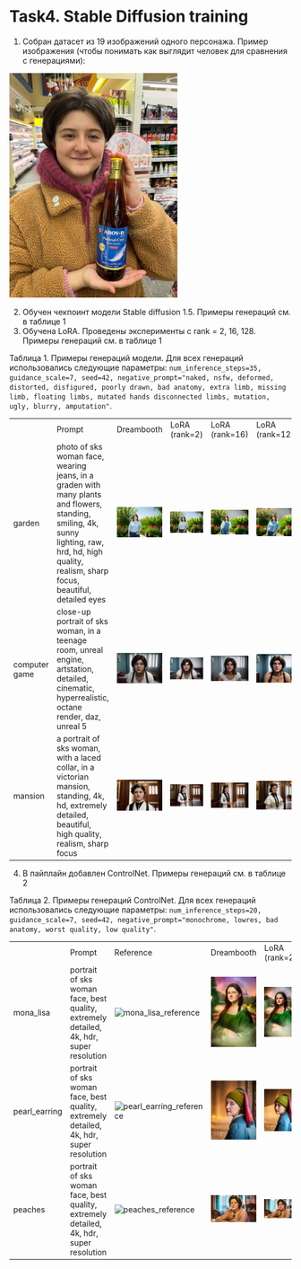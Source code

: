 # Task4. Stable Diffusion training

1. Собран датасет из 19 изображений одного персонажа. Пример изображения (чтобы понимать как выглядит человек для сравнения с генерациями):
   
<img alt="reference" src="https://github.com/anna-marshalova/deep_gen_models_course/blob/homework_4/HW_4.StableDiffusion/report_images/reference.jpg" width="300px">

2. Обучен чекпоинт модели Stable diffusion 1.5. Примеры генераций см. в таблице 1
3. Обучена LoRA. Проведены эксперименты с rank = 2, 16, 128. Примеры генераций см. в таблице 1
   
<p>Таблица 1. Примеры генераций модели. Для всех генераций использовались следующие параметры: <code>num_inference_steps=35, guidance_scale=7, seed=42, negative_prompt="naked, nsfw, deformed, distorted, disfigured, poorly drawn, bad anatomy, extra limb, missing limb, floating limbs, mutated hands disconnected limbs, mutation, ugly, blurry, amputation"</code>.</p>

<table>
<th>
<td  >Prompt</td>
<td >Dreambooth</td>
<td >LoRA (rank=2)</td>
<td >LoRA (rank=16)</td>
<td >LoRA (rank=128)</td>
</th>
<tr>
<td>garden</td>
<td>photo of sks woman face, wearing jeans, in a graden with many plants and flowers, standing, smiling, 4k, sunny lighting, raw, hrd, hd, high quality, realism, sharp focus, beautiful, detailed eyes</td>
<td><img src='https://github.com/anna-marshalova/deep_gen_models_course/blob/homework_4/HW_4.StableDiffusion/report_images/dreambooth/garden.jpg' alt = 'garden_dreambooth' ></td>
<td><img src='https://github.com/anna-marshalova/deep_gen_models_course/blob/homework_4/HW_4.StableDiffusion/report_images/lora/lora_2/garden.jpg' alt = 'garden_lora_2' ></td>
<td><img src='https://github.com/anna-marshalova/deep_gen_models_course/blob/homework_4/HW_4.StableDiffusion/report_images/lora/lora_16/garden.jpg' alt = 'garden_lora_16' ></td>
<td><img src='https://github.com/anna-marshalova/deep_gen_models_course/blob/homework_4/HW_4.StableDiffusion/report_images/lora/lora_128/garden.jpg' alt = 'garden_lora_128' ></td>
</tr>

<tr>
<td>computer game</td>
<td>close-up portrait of sks woman, in a teenage room, unreal engine, artstation, detailed, cinematic, hyperrealistic, octane render, daz, unreal 5</td>
<td><img src='https://github.com/anna-marshalova/deep_gen_models_course/blob/homework_4/HW_4.StableDiffusion/report_images/dreambooth/computer%20game.jpg' alt = 'computer game_dreambooth' ></td>
<td><img src='https://github.com/anna-marshalova/deep_gen_models_course/blob/homework_4/HW_4.StableDiffusion/report_images/lora/lora_2/computer%20game.jpg' alt = 'computer game_lora_2' ></td>
<td><img src='https://github.com/anna-marshalova/deep_gen_models_course/blob/homework_4/HW_4.StableDiffusion/report_images/lora/lora_16/computer%20game.jpg' alt = 'computer game_lora_16' ></td>
<td><img src='https://github.com/anna-marshalova/deep_gen_models_course/blob/homework_4/HW_4.StableDiffusion/report_images/lora/lora_128/computer%20game.jpg' alt = 'computer game_lora_128' ></td>
</tr>

<tr>
<td>mansion</td>
<td>a portrait of sks woman, with a laced collar, in a victorian mansion, standing, 4k, hd, extremely detailed, beautiful, high quality, realism, sharp focus</td>
<td><img src='https://github.com/anna-marshalova/deep_gen_models_course/blob/homework_4/HW_4.StableDiffusion/report_images/dreambooth/mansion.jpg' alt = 'mansion_dreambooth' ></td>
<td><img src='https://github.com/anna-marshalova/deep_gen_models_course/blob/homework_4/HW_4.StableDiffusion/report_images/lora/lora_2/mansion.jpg' alt = 'mansion_lora_2' ></td>
<td><img src='https://github.com/anna-marshalova/deep_gen_models_course/blob/homework_4/HW_4.StableDiffusion/report_images/lora/lora_16/mansion.jpg' alt = 'mansion_lora_16' ></td>
<td><img src='https://github.com/anna-marshalova/deep_gen_models_course/blob/homework_4/HW_4.StableDiffusion/report_images/lora/lora_128/mansion.jpg' alt = 'mansion_lora_128' ></td>
</tr>


</table>

4. В пайплайн добавлен ControlNet. Примеры генераций см. в таблице 2
   
<p>Таблица 2. Примеры генераций ControlNet. Для всех генераций использовались следующие параметры: <code>num_inference_steps=20, guidance_scale=7, seed=42, negative_prompt="monochrome, lowres, bad anatomy, worst quality, low quality"</code>.</p>


<table>
<th>
<td width='200px'>Prompt</td>
<td>Reference</td><td width='200px'>Dreambooth</td>
<td width='200px'>LoRA (rank=2)</td>
<td width='200px'>LoRA (rank=16)</td>
<td width='200px'>LoRA (rank=128)</td>
</th>
<tr>
<td>mona_lisa</td>
<td>portrait of sks woman face, best quality, extremely detailed, 4k, hdr, super resolution</td>
<td><img src='https://upload.wikimedia.org/wikipedia/commons/thumb/e/ec/Mona_Lisa%2C_by_Leonardo_da_Vinci%2C_from_C2RMF_retouched.jpg/1024px-Mona_Lisa%2C_by_Leonardo_da_Vinci%2C_from_C2RMF_retouched.jpg' alt = 'mona_lisa_reference' width='200px'></td>
<td><img src='https://github.com/anna-marshalova/deep_gen_models_course/blob/homework_4/HW_4.StableDiffusion/report_images/controlnet/dreambooth/mona_lisa.jpg' alt = 'mona_lisa_dreambooth' width='200px'></td>
<td><img src='https://github.com/anna-marshalova/deep_gen_models_course/blob/homework_4/HW_4.StableDiffusion/report_images/controlnet/lora/lora_2/mona_lisa.jpg' alt = 'mona_lisa_lora_2' width='200px'></td>
<td><img src='https://github.com/anna-marshalova/deep_gen_models_course/blob/homework_4/HW_4.StableDiffusion/report_images/controlnet/lora/lora_16/mona_lisa.jpg' alt = 'mona_lisa_lora_16' width='200px'></td>
<td><img src='https://github.com/anna-marshalova/deep_gen_models_course/blob/homework_4/HW_4.StableDiffusion/report_images/controlnet/lora/lora_128/mona_lisa.jpg' alt = 'mona_lisa_lora_128' width='200px'></td>
<tr>
<td>pearl_earring</td>
<td>portrait of sks woman face, best quality, extremely detailed, 4k, hdr, super resolution</td>
<td><img src='https://upload.wikimedia.org/wikipedia/commons/thumb/0/0f/1665_Girl_with_a_Pearl_Earring.jpg/800px-1665_Girl_with_a_Pearl_Earring.jpg' alt = 'pearl_earring_reference' width='200px'></td>
<td><img src='https://github.com/anna-marshalova/deep_gen_models_course/blob/homework_4/HW_4.StableDiffusion/report_images/controlnet/dreambooth/pearl_earring.jpg' alt = 'pearl_earring_dreambooth' width='200px'></td>
<td><img src='https://github.com/anna-marshalova/deep_gen_models_course/blob/homework_4/HW_4.StableDiffusion/report_images/controlnet/lora/lora_2/pearl_earring.jpg' alt = 'pearl_earring_lora_2' width='200px'></td>
<td><img src='https://github.com/anna-marshalova/deep_gen_models_course/blob/homework_4/HW_4.StableDiffusion/report_images/controlnet/lora/lora_16/pearl_earring.jpg' alt = 'pearl_earring_lora_16' width='200px'></td>
<td><img src='https://github.com/anna-marshalova/deep_gen_models_course/blob/homework_4/HW_4.StableDiffusion/report_images/controlnet/lora/lora_128/pearl_earring.jpg' alt = 'pearl_earring_lora_128' width='200px'></td>
</tr>
<tr>
<td>peaches</td>
<td>portrait of sks woman face, best quality, extremely detailed, 4k, hdr, super resolution</td>
<td><img src='https://static.tildacdn.com/tild3230-3566-4334-a135-303835333033/photo.png' alt = 'peaches_reference' width='200px'></td>
<td><img src='https://github.com/anna-marshalova/deep_gen_models_course/blob/homework_4/HW_4.StableDiffusion/report_images/controlnet/dreambooth/peaches.jpg' alt = 'peaches_dreambooth' width='200px'></td>
<td><img src='https://github.com/anna-marshalova/deep_gen_models_course/blob/homework_4/HW_4.StableDiffusion/report_images/controlnet/lora/lora_2/peaches.jpg' alt = 'peaches_lora_2' width='200px'></td>
<td><img src='https://github.com/anna-marshalova/deep_gen_models_course/blob/homework_4/HW_4.StableDiffusion/report_images/controlnet/lora/lora_16/peaches.jpg' alt = 'peaches_lora_16' width='200px'></td>
<td><img src='https://github.com/anna-marshalova/deep_gen_models_course/blob/homework_4/HW_4.StableDiffusion/report_images/controlnet/lora/lora_128/peaches.jpg' alt = 'peaches_lora_128' width='200px'></td>
</tr>


</table>